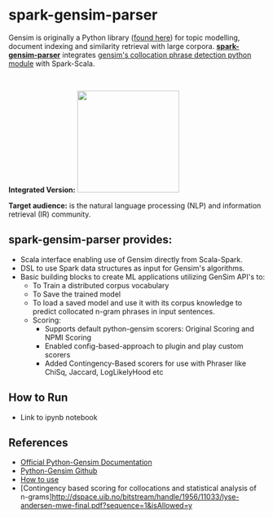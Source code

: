 # spark-gensim-parser

Gensim is originally a Python library ([found here](https://github.com/RaRe-Technologies/gensim)) for topic modelling, document indexing and similarity retrieval with large corpora. [**spark-gensim-parser**](https://github.com/spoddutur/spark-gensim-parser) integrates [gensim's collocation phrase detection python module](https://github.com/RaRe-Technologies/gensim/blob/develop/gensim/models/phrases.py) with Spark-Scala.

<br/>

**Integrated Version:** <img src="https://user-images.githubusercontent.com/22542670/42492038-13f9f8ec-8435-11e8-830e-9d7152acb421.png" width="200"/>

**Target audience:** is the natural language processing (NLP) and information retrieval (IR) community.
<br/>

## spark-gensim-parser provides:

- Scala interface enabling use of Gensim directly from Scala-Spark.
- DSL to use Spark data structures as input for Gensim's algorithms.
- Basic building blocks to create ML applications utilizing GenSim API's to:
  - To Train a distributed corpus vocabulary
  - To Save the trained model
  - To load a saved model and use it with its corpus knowledge to predict collocated n-gram phrases in input sentences.
  - Scoring:
    - Supports default python-gensim scorers: Original Scoring and NPMI Scoring
    - Enabled config-based-approach to plugin and play custom scorers
    - Added Contingency-Based scorers for use with Phraser like ChiSq, Jaccard, LogLikelyHood etc

## How to Run
- Link to ipynb notebook

## References
- [Official Python-Gensim Documentation](https://radimrehurek.com/gensim/models/phrases.html)
- [Python-Gensim Github](https://github.com/RaRe-Technologies/gensim)
- [How to use](https://github.com/jdwittenauer/ipython-notebooks/blob/master/notebooks/libraries/Gensim.ipynb)
- [Contingency based scoring for collocations and statistical analysis of n-grams]http://dspace.uib.no/bitstream/handle/1956/11033/lyse-andersen-mwe-final.pdf?sequence=1&isAllowed=y

